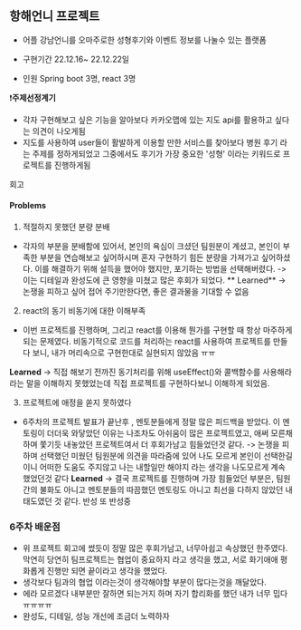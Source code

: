 ## 항해언니 프로젝트 
- 어플 강남언니를 오마주로한 성형후기와 이벤트 정보를 나눌수 있는 플랫폼

- 구현기간 22.12.16~ 22.12.22일 
- 인원 Spring boot 3명, react 3명

❗**주제선정계기**

- 각자 구현해보고 싶은 기능을 알아보다 카카오맵에 있는 지도 api를 활용하고 싶다는 의견이 나오게됨
- 지도를 사용하여 user들이 활발하게 이용할 만한 서비스를 찾아보다 병원 후기 라는 주제를 정하게되었고 그중에서도 후기가 가장 중요한 '성형' 이라는 키워드로 프로젝트를 진행하게됨


회고

#### Problems

1) 적절하지 못했던 분량 분배
 - 각자의 부분을 분배함에 있어서, 본인의 욕심이 크셨던 팀원분이 계셨고, 본인이 부족한 부분을 연습해보고 싶어하시며 혼자 구현하기 힘든 분량을 가져가고 싶어하셨다. 이를 해결하기 위해 설득을 했어야 했지만, 포기하는 방법을 선택해버렸다. 
 -> 이는 디테일과 완성도에 큰 영향을 미쳤고 많은 후회가 되었다.
 ** Learned**
 -> 논쟁을 피하고 싶어 접어 주기만한다면, 좋은 결과물을 기대할 수 없음
 
2) react의 동기 비동기에 대한 이해부족
- 이번 프로젝트를 진행하며, 그리고 react를 이용해 뭔가를 구현할 때 항상 마주하게 되는 문제였다. 비동기적으로 코드를 처리하는 react를 사용하여 프로젝트를 만들다 보니, 내가 머리속으로 구현한대로 실현되지 않았음 ㅠㅠ

 **Learned**
 -> 직접 해보기 전까진 동기처리를 위해 useEffect()와 콜백함수를 사용해라 라는 말을 이해하지 못했었는데 직접 프로젝트를 구현하다보니 이해하게 되었음. 

3) 프로젝트에 애정을 쏟지 못하였다
- 6주차의 프로젝트 발표가 끝난후 , 멘토분들에게 정말 많은 피드백을 받았다. 이 멘토링이 더더욱 와닿았던 이유는 나조차도 아쉬움이 많은 프로젝트였고, 애써 모른채 하며 쫓기듯 내놓았던 프로젝트여서 더 후회가남고 힘들었던것 같다. 
-> 논쟁을 피하며 선택했던 미웠던 팀원분에 의견을 따라줌에 있어 나도 모르게 본인이 선택한길이니 어떠한 도움도 주지않고 나는 내할일만 해야지 라는 생각을 나도모르게 계속 했었던것 같다
**Learned**
 -> 결국 프로젝트를 진행하며 가장 힘들었던 부분은, 팀원간의 불화도 아니고 멘토분들의 따끔했던 멘토링도 아니고 최선을 다하지 않았던 내 태도였던 것 같다. 반성 또 반성중 
 
 ### 6주차 배운점
 
 - 위 프로젝트 회고에 썼듯이 정말 많은 후회가남고, 너무아쉽고 속상했던 한주였다. 막연히 당연히 팀프로젝트는 협업이 중요하지 라고 생각을 했고, 서로 화기애애 평화롭게 진행만 되면 끝이라고 생각을 헀었다. 
 - 생각보다 팀과의 협업 이라는것이 생각해야할 부분이 많다는것을 깨달았다. 
 - 에라 모르겠다 내부분만 잘하면 되는거지 하며 자기 합리화를 했던 내가 너무 밉다 ㅠㅠㅠㅠ
 - 완성도, 디테일, 성능 개선에 조금더 노력하자
